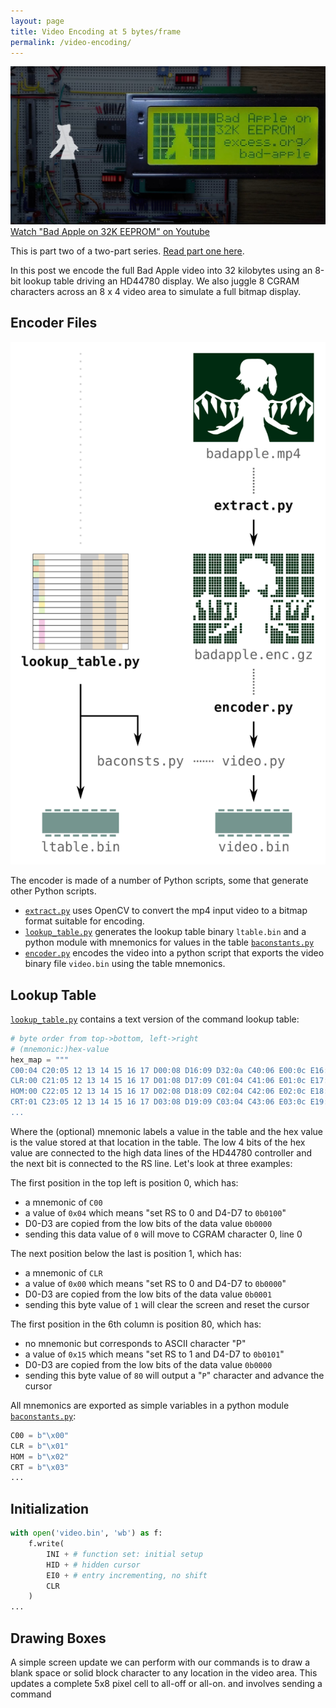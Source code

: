 ```yaml
---
layout: page
title: Video Encoding at 5 bytes/frame
permalink: /video-encoding/
---
```


[![Bad Apple on 32K EEPROM](/images/arms-wide.jpg)
Watch "Bad Apple on 32K EEPROM" on Youtube](https://youtu.be/TkhVqe8Z2lY)

This is part two of a two-part series. [Read part one here](/bad-apple).

In this post we encode the full Bad Apple video into 32 kilobytes using
an 8-bit lookup table driving an HD44780 display.
We also juggle 8 CGRAM characters across an 8 x 4 video area
to simulate a full bitmap display.

<!--more-->

## Encoder Files

![Encoder files](/images/encoder-files.svg)

The encoder is made of a number of Python scripts, some that generate
other Python scripts.

- [`extract.py`](https://github.com/wardi/cpu/blob/main/bad-apple/extract.py)
  uses OpenCV to convert the mp4 input video to a bitmap format suitable for encoding.
- [`lookup_table.py`](https://github.com/wardi/cpu/blob/main/bad-apple/lookup_table.py)
  generates the lookup table binary `ltable.bin` and a python module with mnemonics
  for values in the table
  [`baconstants.py`](https://github.com/wardi/cpu/blob/main/bad-apple/baconstants.py)
- [`encoder.py`](https://github.com/wardi/cpu/blob/main/bad-apple/encoder.py)
  encodes the video into a python script that exports the video binary file
  `video.bin` using the table mnemonics.

## Lookup Table

[`lookup_table.py`](https://github.com/wardi/cpu/blob/main/bad-apple/lookup_table.py)
contains a text version of the command lookup table:

```python
# byte order from top->bottom, left->right
# (mnemonic:)hex-value
hex_map = """
C00:04 C20:05 12 13 14 15 16 17 D00:08 D16:09 D32:0a C40:06 E00:0c E16:0d E32:0e C60:07
CLR:00 C21:05 12 13 14 15 16 17 D01:08 D17:09 C01:04 C41:06 E01:0c E17:0d E33:0e C61:07
HOM:00 C22:05 12 13 14 15 16 17 D02:08 D18:09 C02:04 C42:06 E02:0c E18:0d E34:0e C62:07
CRT:01 C23:05 12 13 14 15 16 17 D03:08 D19:09 C03:04 C43:06 E03:0c E19:0d E35:0e C63:07
...
```

Where the (optional) mnemonic labels a value in the table and the hex value is the
value stored at that location in the table. The low 4 bits of the hex value are
connected to the high data lines of the HD44780 controller and the next bit is connected
to the RS line. Let's look at three examples:

The first position in the top left is position 0, which has:
- a mnemonic of `C00`
- a value of `0x04` which means "set RS to 0 and D4-D7 to `0b0100`"
- D0-D3 are copied from the low bits of the data value `0b0000`
- sending this data value of `0` will move to CGRAM character 0, line 0

The next position below the last is position 1, which has:
- a mnemonic of `CLR`
- a value of `0x00` which means "set RS to 0 and D4-D7 to `0b0000`"
- D0-D3 are copied from the low bits of the data value `0b0001`
- sending this byte value of `1` will clear the screen and reset the cursor

The first position in the 6th column is position 80, which has:
- no mnemonic but corresponds to ASCII character "P"
- a value of `0x15` which means "set RS to 1 and D4-D7 to `0b0101`"
- D0-D3 are copied from the low bits of the data value `0b0000`
- sending this byte value of `80` will output a "`P`" character and advance the cursor

All mnemonics are exported as simple variables in a python module
[`baconstants.py`](https://github.com/wardi/cpu/blob/main/bad-apple/baconstants.py):

```python
C00 = b"\x00"
CLR = b"\x01"
HOM = b"\x02"
CRT = b"\x03"
...
```

## Initialization

```python
with open('video.bin', 'wb') as f:
    f.write(
        INI + # function set: initial setup
        HID + # hidden cursor
        EI0 + # entry incrementing, no shift
        CLR
    )
...
```

## Drawing Boxes

A simple screen update we can perform with our commands is to draw
a blank space or solid block character to any location in the video
area. This updates a complete 5x8 pixel cell to all-off or all-on.
and involves sending
a command 

